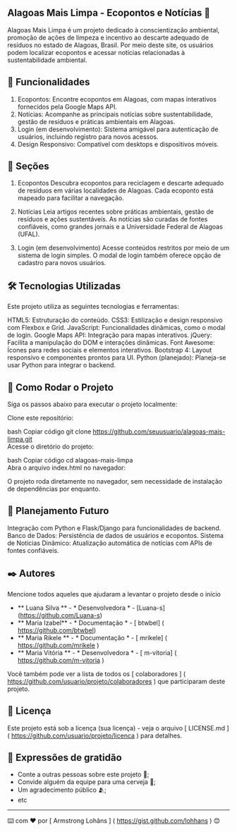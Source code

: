 ## Alagoas Mais Limpa - Ecopontos e Notícias 🌿

Alagoas Mais Limpa é um projeto dedicado à conscientização ambiental, promoção de ações de limpeza e incentivo ao descarte adequado de resíduos no estado de Alagoas, Brasil. Por meio deste site, os usuários podem localizar ecopontos e acessar notícias relacionadas à sustentabilidade ambiental.

## 🚀 Funcionalidades
1. Ecopontos: Encontre ecopontos em Alagoas, com mapas interativos fornecidos pela Google Maps API.
2. Notícias: Acompanhe as principais notícias sobre sustentabilidade, gestão de resíduos e práticas ambientais em Alagoas.
3. Login (em desenvolvimento): Sistema amigável para autenticação de usuários, incluindo registro para novos acessos.
4. Design Responsivo: Compatível com desktops e dispositivos móveis.

## 📖 Seções
1. Ecopontos
Descubra ecopontos para reciclagem e descarte adequado de resíduos em várias localidades de Alagoas. Cada ecoponto está mapeado para facilitar a navegação.

2. Notícias
Leia artigos recentes sobre práticas ambientais, gestão de resíduos e ações sustentáveis. As notícias são curadas de fontes confiáveis, como grandes jornais e a Universidade Federal de Alagoas (UFAL).

3. Login (em desenvolvimento)
Acesse conteúdos restritos por meio de um sistema de login simples. O modal de login também oferece opção de cadastro para novos usuários.

## 🛠️ Tecnologias Utilizadas
Este projeto utiliza as seguintes tecnologias e ferramentas:

HTML5: Estruturação do conteúdo.
CSS3: Estilização e design responsivo com Flexbox e Grid.
JavaScript: Funcionalidades dinâmicas, como o modal de login.
Google Maps API: Integração para mapas interativos.
jQuery: Facilita a manipulação do DOM e interações dinâmicas.
Font Awesome: Ícones para redes sociais e elementos interativos.
Bootstrap 4: Layout responsivo e componentes prontos para UI.
Python (planejado): Planeja-se usar Python para integrar o backend.

## 🧩 Como Rodar o Projeto
Siga os passos abaixo para executar o projeto localmente:

Clone este repositório:

bash
Copiar código
git clone https://github.com/seuusuario/alagoas-mais-limpa.git  
Acesse o diretório do projeto:

bash
Copiar código
cd alagoas-mais-limpa  
Abra o arquivo index.html no navegador:

O projeto roda diretamente no navegador, sem necessidade de instalação de dependências por enquanto.

## 📌 Planejamento Futuro
Integração com Python e Flask/Django para funcionalidades de backend.
Banco de Dados: Persistência de dados de usuários e ecopontos.
Sistema de Notícias Dinâmico: Atualização automática de notícias com APIs de fontes confiáveis.

## ✒️ Autores

Mencione todos aqueles que ajudaram a levantar o projeto desde o início

*  ** Luana Silva ** - * Desenvolvedora * - [Luana-s] (https://github.com/Luana-s)
*  ** Maria Izabel** - * Documentação * - [ btwbel] ( https://github.com/btwbel)
*  ** Maria Rikele ** - * Documentação * - [ mrikele] ( https://github.com/mrikele )
*  ** Maria Vitória ** - * Desenvolvedora * - [ m-vitoria] ( https://github.com/m-vitoria )


Você também pode ver a lista de todos os [ colaboradores ] ( https://github.com/usuario/projeto/colaboradores ) que participaram deste projeto.

## 📄 Licença

Este projeto está sob a licença (sua licença) - veja o arquivo [ LICENSE.md ] ( https://github.com/usuario/projeto/licenca ) para detalhes.

## 🎁 Expressões de gratidão

* Conte a outras pessoas sobre este projeto 📢;
* Convide alguém da equipe para uma cerveja 🍺;
* Um agradecimento público 🫂;
* etc


---
⌨️ com ❤️ por [ Armstrong Lohãns ] ( https://gist.github.com/lohhans ) 😊
